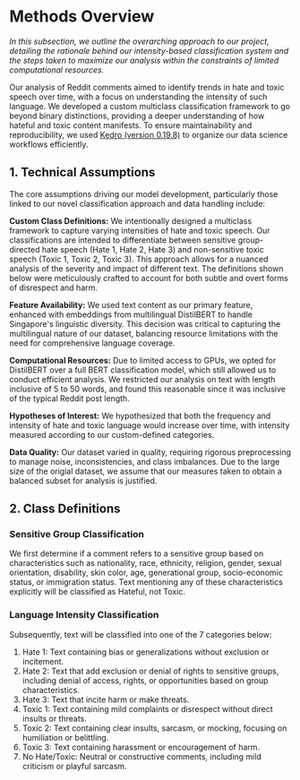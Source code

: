# Methods Overview

<!-- ## 3.1 Technical Assumptions

_In this subsection, you should set out the assumptions that are directly related to your model development process. Some general categories include:_

- _How to define certain terms as variables_
- _What features are available / not available_
- _What kind of computational resources are available to you (ie on-premise vs cloud, GPU vs CPU, RAM availability)_
- _What the key hypotheses of interest are_
- _What the data quality is like (especially if incomplete / unreliable)_ -->

_In this subsection, we outline the overarching approach to our project, detailing the rationale behind our intensity-based classification system and the steps taken to maximize our analysis within the constraints of limited computational resources._

Our analysis of Reddit comments aimed to identify trends in hate and toxic speech over time, with a focus on understanding the intensity of such language. We developed a custom multiclass classification framework to go beyond binary distinctions, providing a deeper understanding of how hateful and toxic content manifests. To ensure maintainability and reproducibility, we used [Kedro (version 0.19.8)](data-processing/index.md#kedro) to organize our data science workflows efficiently.

## 1. Technical Assumptions

The core assumptions driving our model development, particularly those linked to our novel classification approach and data handling include:

**Custom Class Definitions:** We intentionally designed a multiclass framework to capture varying intensities of hate and toxic speech. Our classifications are intended to differentiate between sensitive group-directed hate speech (Hate 1, Hate 2, Hate 3) and non-sensitive toxic speech (Toxic 1, Toxic 2, Toxic 3). This approach allows for a nuanced analysis of the severity and impact of different text. The definitions shown below were meticulously crafted to account for both subtle and overt forms of disrespect and harm.

**Feature Availability:** We used text content as our primary feature, enhanced with embeddings from multilingual DistilBERT to handle Singapore's linguistic diversity. This decision was critical to capturing the multilingual nature of our dataset, balancing resource limitations with the need for comprehensive language coverage.

**Computational Resources:** Due to limited access to GPUs, we opted for DistilBERT over a full BERT classification model, which still allowed us to conduct efficient analysis. We restricted our analysis on text with length inclusive of 5 to 50 words, and found this reasonable since it was inclusive of the typical Reddit post length.

**Hypotheses of Interest:** We hypothesized that both the frequency and intensity of hate and toxic language would increase over time, with intensity measured according to our custom-defined categories.

**Data Quality:** Our dataset varied in quality, requiring rigorous preprocessing to manage noise, inconsistencies, and class imbalances. Due to the large size of the origial dataset, we assume that our measures taken to obtain a balanced subset for analysis is justified.

## 2. Class Definitions

### Sensitive Group Classification

We first determine if a comment refers to a sensitive group based on characteristics such as nationality, race, ethnicity, religion, gender, sexual orientation, disability, skin color, age, generational group, socio-economic status, or immigration status. Text mentioning any of these characteristics explicitly will be classified as Hateful, not Toxic.

### Language Intensity Classification

Subsequently, text will be classified into one of the 7 categories below:

1. Hate 1: Text containing bias or generalizations without exclusion or incitement.
2. Hate 2: Text that add exclusion or denial of rights to sensitive groups, including denial of access, rights, or opportunities based on group characteristics.
3. Hate 3: Text that incite harm or make threats.
4. Toxic 1: Text containing mild complaints or disrespect without direct insults or threats.
5. Toxic 2: Text containing clear insults, sarcasm, or mocking, focusing on humiliation or belittling.
6. Toxic 3: Text containing harassment or encouragement of harm.
7. No Hate/Toxic: Neutral or constructive comments, including mild criticism or playful sarcasm.
